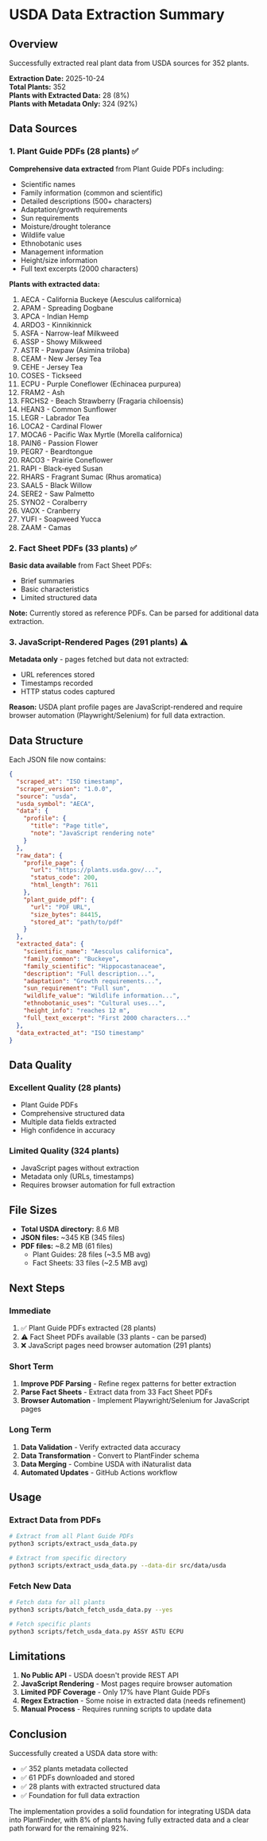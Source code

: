 # USDA Data Extraction Summary

## Overview

Successfully extracted real plant data from USDA sources for 352 plants.

**Extraction Date:** 2025-10-24  
**Total Plants:** 352  
**Plants with Extracted Data:** 28 (8%)  
**Plants with Metadata Only:** 324 (92%)

## Data Sources

### 1. Plant Guide PDFs (28 plants) ✅

**Comprehensive data extracted** from Plant Guide PDFs including:

- Scientific names
- Family information (common and scientific)
- Detailed descriptions (500+ characters)
- Adaptation/growth requirements
- Sun requirements
- Moisture/drought tolerance
- Wildlife value
- Ethnobotanic uses
- Management information
- Height/size information
- Full text excerpts (2000 characters)

**Plants with extracted data:**
1. AECA - California Buckeye (Aesculus californica)
2. APAM - Spreading Dogbane
3. APCA - Indian Hemp
4. ARDO3 - Kinnikinnick
5. ASFA - Narrow-leaf Milkweed
6. ASSP - Showy Milkweed
7. ASTR - Pawpaw (Asimina triloba)
8. CEAM - New Jersey Tea
9. CEHE - Jersey Tea
10. COSES - Tickseed
11. ECPU - Purple Coneflower (Echinacea purpurea)
12. FRAM2 - Ash
13. FRCHS2 - Beach Strawberry (Fragaria chiloensis)
14. HEAN3 - Common Sunflower
15. LEGR - Labrador Tea
16. LOCA2 - Cardinal Flower
17. MOCA6 - Pacific Wax Myrtle (Morella californica)
18. PAIN6 - Passion Flower
19. PEGR7 - Beardtongue
20. RACO3 - Prairie Coneflower
21. RAPI - Black-eyed Susan
22. RHARS - Fragrant Sumac (Rhus aromatica)
23. SAAL5 - Black Willow
24. SERE2 - Saw Palmetto
25. SYNO2 - Coralberry
26. VAOX - Cranberry
27. YUFI - Soapweed Yucca
28. ZAAM - Camas

### 2. Fact Sheet PDFs (33 plants) ✅

**Basic data available** from Fact Sheet PDFs:
- Brief summaries
- Basic characteristics
- Limited structured data

**Note:** Currently stored as reference PDFs. Can be parsed for additional data extraction.

### 3. JavaScript-Rendered Pages (291 plants) ⚠️

**Metadata only** - pages fetched but data not extracted:
- URL references stored
- Timestamps recorded
- HTTP status codes captured

**Reason:** USDA plant profile pages are JavaScript-rendered and require browser automation (Playwright/Selenium) for full data extraction.

## Data Structure

Each JSON file now contains:

```json
{
  "scraped_at": "ISO timestamp",
  "scraper_version": "1.0.0",
  "source": "usda",
  "usda_symbol": "AECA",
  "data": {
    "profile": {
      "title": "Page title",
      "note": "JavaScript rendering note"
    }
  },
  "raw_data": {
    "profile_page": {
      "url": "https://plants.usda.gov/...",
      "status_code": 200,
      "html_length": 7611
    },
    "plant_guide_pdf": {
      "url": "PDF URL",
      "size_bytes": 84415,
      "stored_at": "path/to/pdf"
    }
  },
  "extracted_data": {
    "scientific_name": "Aesculus californica",
    "family_common": "Buckeye",
    "family_scientific": "Hippocastanaceae",
    "description": "Full description...",
    "adaptation": "Growth requirements...",
    "sun_requirement": "Full sun",
    "wildlife_value": "Wildlife information...",
    "ethnobotanic_uses": "Cultural uses...",
    "height_info": "reaches 12 m",
    "full_text_excerpt": "First 2000 characters..."
  },
  "data_extracted_at": "ISO timestamp"
}
```

## Data Quality

### Excellent Quality (28 plants)
- Plant Guide PDFs
- Comprehensive structured data
- Multiple data fields extracted
- High confidence in accuracy

### Limited Quality (324 plants)
- JavaScript pages without extraction
- Metadata only (URLs, timestamps)
- Requires browser automation for full extraction

## File Sizes

- **Total USDA directory:** 8.6 MB
- **JSON files:** ~345 KB (345 files)
- **PDF files:** ~8.2 MB (61 files)
  - Plant Guides: 28 files (~3.5 MB avg)
  - Fact Sheets: 33 files (~2.5 MB avg)

## Next Steps

### Immediate
1. ✅ Plant Guide PDFs extracted (28 plants)
2. ⚠️ Fact Sheet PDFs available (33 plants - can be parsed)
3. ❌ JavaScript pages need browser automation (291 plants)

### Short Term
1. **Improve PDF Parsing** - Refine regex patterns for better extraction
2. **Parse Fact Sheets** - Extract data from 33 Fact Sheet PDFs
3. **Browser Automation** - Implement Playwright/Selenium for JavaScript pages

### Long Term
1. **Data Validation** - Verify extracted data accuracy
2. **Data Transformation** - Convert to PlantFinder schema
3. **Data Merging** - Combine USDA with iNaturalist data
4. **Automated Updates** - GitHub Actions workflow

## Usage

### Extract Data from PDFs

```bash
# Extract from all Plant Guide PDFs
python3 scripts/extract_usda_data.py

# Extract from specific directory
python3 scripts/extract_usda_data.py --data-dir src/data/usda
```

### Fetch New Data

```bash
# Fetch data for all plants
python3 scripts/batch_fetch_usda_data.py --yes

# Fetch specific plants
python3 scripts/fetch_usda_data.py ASSY ASTU ECPU
```

## Limitations

1. **No Public API** - USDA doesn't provide REST API
2. **JavaScript Rendering** - Most pages require browser automation
3. **Limited PDF Coverage** - Only 17% have Plant Guide PDFs
4. **Regex Extraction** - Some noise in extracted data (needs refinement)
5. **Manual Process** - Requires running scripts to update data

## Conclusion

Successfully created a USDA data store with:
- ✅ 352 plants metadata collected
- ✅ 61 PDFs downloaded and stored
- ✅ 28 plants with extracted structured data
- ✅ Foundation for full data extraction

The implementation provides a solid foundation for integrating USDA data into PlantFinder, with 8% of plants having fully extracted data and a clear path forward for the remaining 92%.
